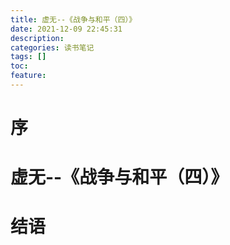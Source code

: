 ```yaml
---
title: 虚无--《战争与和平（四）》
date: 2021-12-09 22:45:31
description: 
categories: 读书笔记
tags: [] 
toc: 
feature: 
---
```


# 序
<!-- more -->

# 虚无--《战争与和平（四）》

# 结语